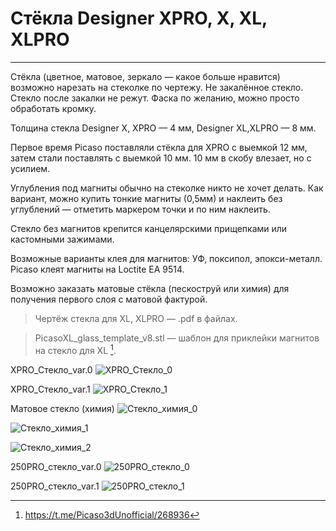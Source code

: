 # Стёкла Designer XPRO, X, XL, XLPRO
---

Стёкла (цветное, матовое, зеркало — какое больше нравится) возможно нарезать на стеколке по чертежу. Не закалённое стекло. Стекло после закалки не режут. Фаска по желанию, можно просто обработать кромку.

Толщина стекла Designer X, XPRO — 4 мм, Designer XL,XLPRO — 8 мм.

Первое время Picaso поставляли стёкла для XPRO с выемкой 12 мм, затем стали поставлять с выемкой 10 мм. 10 мм в скобу влезает, но с усилием.

Углубления под магниты обычно на стеколке никто не хочет делать. Как вариант, можно купить тонкие магниты (0,5мм) и наклеить без углублений — отметить маркером точки и по ним наклеить.

Стекло без магнитов крепится канцелярскими прищепками или кастомными зажимами.

Возможные варианты клея для магнитов: УФ, поксипол, эпокси-металл. Picaso клеят магниты на Loctite EA 9514.

Возможно заказать матовые стёкла (пескоструй или химия) для получения первого слоя с матовой фактурой.

> Чертëж стекла для XL, XLPRO — .pdf в файлах.

> PicasoXL_glass_template_v8.stl — шаблон для приклейки магнитов на стекло для XL [^1].

XPRO_Стекло_var.0
![XPRO_Стекло_0](./img/XPRO_Стекло_0.jpg)

XPRO_Стекло_var.1
![XPRO_Стекло_1](./img/XPRO_Стекло_1.jpg)

Матовое стекло (химия) 
![Стекло_химия_0](./img/Стекло_химия_0.jpg)

![Стекло_химия_1](./img/Стекло_химия_1.jpg)

![Стекло_химия_2](./img/Стекло_химия_2.jpg)

250PRO_стекло_var.0
![250PRO_стекло_0](./img/250PRO_стекло_0.jpg)

250PRO_стекло_var.1
![250PRO_стекло_1](./img/250PRO_стекло_1.jpg)

[^1]: https://t.me/Picaso3dUnofficial/268936
